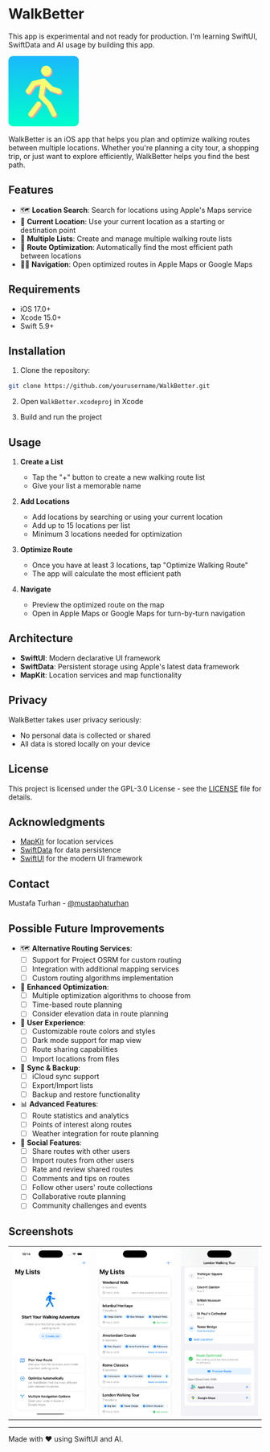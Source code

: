# WalkBetter

This app is experimental and not ready for production. I'm learning SwiftUI, SwiftData and AI usage by building this app.

<img src="./assets/light.png" alt="Logo" width="140px">

WalkBetter is an iOS app that helps you plan and optimize walking routes between multiple locations. Whether you're planning a city tour, a shopping trip, or just want to explore efficiently, WalkBetter helps you find the best path.

## Features

- 🗺️ **Location Search**: Search for locations using Apple's Maps service
- 📍 **Current Location**: Use your current location as a starting or destination point
- 📝 **Multiple Lists**: Create and manage multiple walking route lists
- 🎯 **Route Optimization**: Automatically find the most efficient path between locations
- 🚶‍♂️ **Navigation**: Open optimized routes in Apple Maps or Google Maps

## Requirements

- iOS 17.0+
- Xcode 15.0+
- Swift 5.9+

## Installation

1. Clone the repository:
```bash
git clone https://github.com/yourusername/WalkBetter.git
```

2. Open `WalkBetter.xcodeproj` in Xcode

3. Build and run the project

## Usage

1. **Create a List**
   - Tap the "+" button to create a new walking route list
   - Give your list a memorable name

2. **Add Locations**
   - Add locations by searching or using your current location
   - Add up to 15 locations per list
   - Minimum 3 locations needed for optimization

3. **Optimize Route**
   - Once you have at least 3 locations, tap "Optimize Walking Route"
   - The app will calculate the most efficient path

4. **Navigate**
   - Preview the optimized route on the map
   - Open in Apple Maps or Google Maps for turn-by-turn navigation

## Architecture

- **SwiftUI**: Modern declarative UI framework
- **SwiftData**: Persistent storage using Apple's latest data framework
- **MapKit**: Location services and map functionality

## Privacy

WalkBetter takes user privacy seriously:
- No personal data is collected or shared
- All data is stored locally on your device

## License

This project is licensed under the GPL-3.0 License - see the [LICENSE](LICENSE) file for details.

## Acknowledgments

- [MapKit](https://developer.apple.com/documentation/mapkit/) for location services
- [SwiftData](https://developer.apple.com/documentation/swiftdata) for data persistence
- [SwiftUI](https://developer.apple.com/xcode/swiftui/) for the modern UI framework

## Contact

Mustafa Turhan - [@mustaphaturhan](https://twitter.com/mustaphaturhan)

## Possible Future Improvements

- 🗺️ **Alternative Routing Services**:
  - [ ] Support for Project OSRM for custom routing
  - [ ] Integration with additional mapping services
  - [ ] Custom routing algorithms implementation

- 🎯 **Enhanced Optimization**:
  - [ ] Multiple optimization algorithms to choose from
  - [ ] Time-based route planning
  - [ ] Consider elevation data in route planning

- 📱 **User Experience**:
  - [ ] Customizable route colors and styles
  - [ ] Dark mode support for map view
  - [ ] Route sharing capabilities
  - [ ] Import locations from files

- 🔄 **Sync & Backup**:
  - [ ] iCloud sync support
  - [ ] Export/Import lists
  - [ ] Backup and restore functionality

- 📊 **Advanced Features**:
  - [ ] Route statistics and analytics
  - [ ] Points of interest along routes
  - [ ] Weather integration for route planning

- 👥 **Social Features**:
  - [ ] Share routes with other users
  - [ ] Import routes from other users
  - [ ] Rate and review shared routes
  - [ ] Comments and tips on routes
  - [ ] Follow other users' route collections
  - [ ] Collaborative route planning
  - [ ] Community challenges and events

## Screenshots

<table>
  <tr>
    <td><img src="./assets/empty_view.png" width="200"/></td>
    <td><img src="./assets/list_view.png" width="200"/></td>
    <td><img src="./assets/location_list_view.png" width="200"/></td>
  </tr>
</table>

---
Made with ❤️ using SwiftUI and AI.
